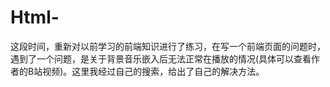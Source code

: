 # Html-
这段时间，重新对以前学习的前端知识进行了练习，在写一个前端页面的问题时，遇到了一个问题，是关于背景音乐嵌入后无法正常在播放的情况(具体可以查看作者的B站视频)。这里我经过自己的搜索，给出了自己的解决方法。
